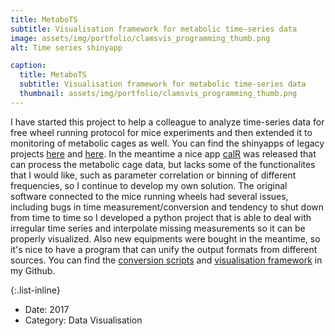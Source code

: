 ```yaml
---
title: MetaboTS
subtitle: Visualisation framework for metabolic time-series data
image: assets/img/portfolio/clamsvis_programming_thumb.png
alt: Time series shinyapp

caption:
  title: MetaboTS
  subtitle: Visualisation framework for metabolic time-series data
  thumbnail: assets/img/portfolio/clamsvis_programming_thumb.png
---
```


I have started this project to help a colleague to analyze time-series data for free wheel running protocol for mice experiments and then extended it to monitoring of metabolic cages as well. You can find the shinyapps of legacy projects [here](https://icervenka.shinyapps.io/clams_vis/) and [here](https://github.com/icervenka/fwrvis_legacy). In the meantime a nice app [calR](https://calrapp.org/) was released that can process the metabolic cage data, but lacks some of the functionalites that I would like, such as parameter correlation or binning of different frequencies, so I continue to develop my own solution. The original software connected to the mice running wheels had several issues, including bugs in time measurement/conversion and tendency to shut down from time to time so I developed a python project that is able to deal with irregular time series and interpolate missing measurements so it can be properly visualized. Also new equipments were bought in the meantime, so it's nice to have a program that can unify the output formats from different sources. You can find the [conversion scripts](https://github.com/icervenka/clams_convert) and [visualisation framework](https://github.com/icervenka/clamsvis) in my Github.

{:.list-inline}
- Date: 2017
- Category: Data Visualisation